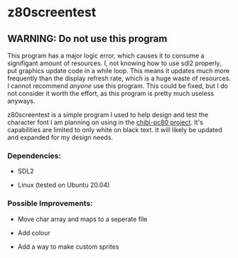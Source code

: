 # z80screentest

## WARNING: Do not use this program

This program has a major logic error, which causes it to consume a signifigant amount of resources. I, not knowing how to use sdl2 properly, put graphics update code in a while loop. This means it updates much more frequently than the display refresh rate, which is a huge waste of resources. I cannot recommend *anyone* use this program. This could be fixed, but I do not consider it worth the effort, as this program is pretty much useless anyways.

z80screentest is a simple program I used to help design and test the character font I am planning on using in the [chibi-pc80 project](https://github.com/amberisvibin/chibi-pc80). It's capabilities are limited to only white on black text. It will likely be updated and expanded for my design needs.

### Dependencies:

- SDL2

- Linux (tested on Ubuntu 20.04)

### Possible Improvements:

- Move char array and maps to a seperate file

- Add colour

- Add a way to make custom sprites
